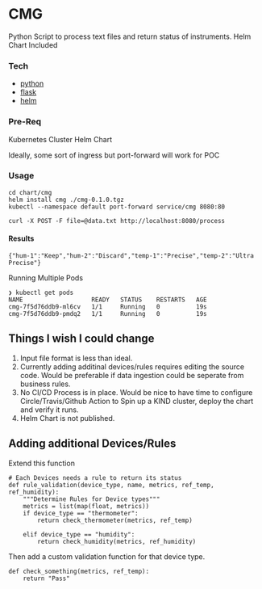 # CMG 

Python Script to process text files and return status of instruments.  Helm Chart Included

### Tech

* [python](https://www.python.org/)
* [flask](https://flask.palletsprojects.com/en/2.0.x/)
* [helm](https://helm.sh/)

### Pre-Req

Kubernetes Cluster
Helm Chart

Ideally, some sort of ingress but port-forward will work for POC

### Usage

```
cd chart/cmg
helm install cmg ./cmg-0.1.0.tgz
kubectl --namespace default port-forward service/cmg 8080:80

curl -X POST -F file=@data.txt http://localhost:8080/process
```

#### Results
```
{"hum-1":"Keep","hum-2":"Discard","temp-1":"Precise","temp-2":"Ultra Precise"}
```

Running Multiple Pods
```
❯ kubectl get pods
NAME                   READY   STATUS    RESTARTS   AGE
cmg-7f5d76ddb9-ml6cv   1/1     Running   0          19s
cmg-7f5d76ddb9-pmdq2   1/1     Running   0          19s
```

## Things I wish I could change

1. Input file format is less than ideal.
2. Currently adding additinal devices/rules requires editing the source code.  Would be preferable if data ingestion could be seperate from business rules.
3. No CI/CD Process is in place.  Would be nice to have time to configure Circle/Travis/Github Action to Spin up a KIND cluster, deploy the chart and verify it runs.
4. Helm Chart is not published.

## Adding additional Devices/Rules


Extend this function
```
# Each Devices needs a rule to return its status
def rule_validation(device_type, name, metrics, ref_temp, ref_humidity):
    """Determine Rules for Device types"""
    metrics = list(map(float, metrics))
    if device_type == "thermometer":
        return check_thermometer(metrics, ref_temp)
        
    elif device_type == "humidity":
        return check_humidity(metrics, ref_humidity)
```

Then add a custom validation function for that device type.

```
def check_something(metrics, ref_temp):
    return "Pass"
```